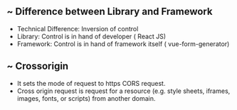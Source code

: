 ## ~ Difference between Library and Framework

- Technical Difference: Inversion of control
- Library: Control is in hand of developer ( React JS)
- Framework: Control is in hand of framework itself ( vue-form-generator)

## ~ Crossorigin

- It sets the mode of request to https CORS request.
- Cross origin request is request for a resource (e.g. style sheets, iframes, images, fonts, or scripts) from another domain.
